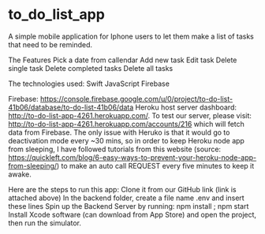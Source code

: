 # to_do_list_app

A simple mobile application for Iphone users to let them make a list of tasks that need to be reminded.

The Features
Pick a date from callendar
Add new task
Edit task
Delete single task
Delete completed tasks
Delete all tasks

The technologies used:
Swift 
JavaScript
Firebase

Firebase: https://console.firebase.google.com/u/0/project/to-do-list-41b06/database/to-do-list-41b06/data
Heroku host server dashboard: http://to-do-list-app-4261.herokuapp.com/.
To test our server, please visit: http://to-do-list-app-4261.herokuapp.com/accounts/216 which will fetch data from Firebase. The only issue with Heruko is that it would go to deactivation mode every ~30 mins, so in order to keep Heroku node app from sleeping, I have followed tutorials from this website (source: https://quickleft.com/blog/6-easy-ways-to-prevent-your-heroku-node-app-from-sleeping/) to make an auto call REQUEST every five minutes to keep it awake. 

Here are the steps to run this app: 
Clone it from our GitHub link (link is attached above) 
In the backend folder, create a file name .env and insert these lines 
Spin up the Backend Server by running: npm install ; npm start
Install Xcode software (can download from App Store) and open the project, then run the simulator. 
